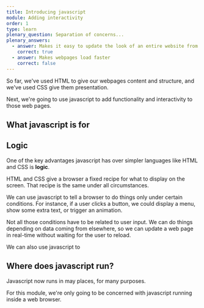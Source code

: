 ```yaml
---
title: Introducing javascript
module: Adding interactivity
order: 1
type: learn
plenary_question: Separation of concerns...
plenary_answers:
  - answer: Makes it easy to update the look of an entire website from one file
    correct: true
  - answer: Makes webpages load faster
    correct: false
---
```


So far, we've used HTML to give our webpages content and structure, and we've used CSS give them presentation.

Next, we're going to use javascript to add functionality and interactivity to those web pages.

## What javascript is for

## Logic
 
One of the key advantages javascript has over simpler languages like HTML and CSS is **logic**.

HTML and CSS give a browser a fixed recipe for what to display on the screen. That recipe is the same under all circumstances.

We can use javascript to tell a browser to do things only under certain conditions. For instance, if a user clicks a button, we could display a menu, show some extra text, or trigger an animation.

Not all those conditions have to be related to user input. We can do things depending on data coming from elsewhere, so we can update a web page in real-time without waiting for the user to reload.

We can also use javascript to 

## Where does javascript run?

Javascript now runs in may places, for many purposes.

For this module, we're only going to be concerned with javascript running inside a web browser.

